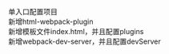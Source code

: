 单入口配置项目  
新增html-webpack-plugin  
新增模板文件index.html，并且配置plugins  
新增webpack-dev-server，并且配置devServer 

